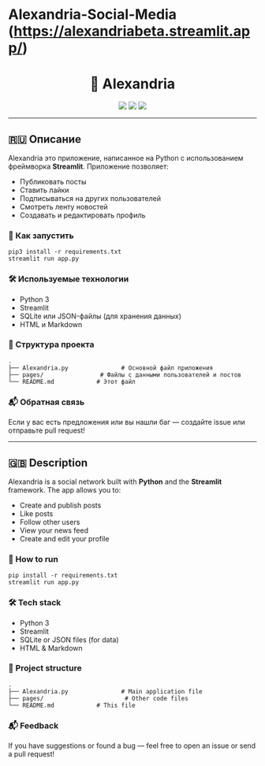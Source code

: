 # Alexandria-Social-Media (https://alexandriabeta.streamlit.app/)
<h1 align="center">📣 Alexandria</h1>

<p align="center">
  <img src="https://img.shields.io/badge/Made%20with-Streamlit-blue?logo=streamlit" />
  <img src="https://img.shields.io/badge/Python-3.12-blue?logo=python" />
  <img src="https://img.shields.io/badge/License-MIT-green" />
</p>

<hr>

<h2>🇷🇺 Описание</h2>

<p>
Alexandria это приложение, написанное на Python с использованием фреймворка <strong>Streamlit</strong>. Приложение позволяет:
</p>
<ul>
  <li>Публиковать посты</li>
  <li>Ставить лайки</li>
  <li>Подписываться на других пользователей</li>
  <li>Смотреть ленту новостей</li>
  <li>Создавать и редактировать профиль</li>
</ul>

<h3>🚀 Как запустить</h3>

<pre><code>pip3 install -r requirements.txt
streamlit run app.py</code></pre>

<h3>🛠 Используемые технологии</h3>

<ul>
  <li>Python 3</li>
  <li>Streamlit</li>
  <li>SQLite или JSON-файлы (для хранения данных)</li>
  <li>HTML и Markdown</li>
</ul>

<h3>📁 Структура проекта</h3>

<pre><code>.
├── Alexandria.py               # Основной файл приложения
├── pages/                # Файлы с данными пользователей и постов
└── README.md            # Этот файл
</code></pre>

<h3>📬 Обратная связь</h3>
<p>Если у вас есть предложения или вы нашли баг — создайте issue или отправьте pull request!</p>

<hr>

<h2>🇬🇧 Description</h2>

<p>
Alexandria is a  social network built with <strong>Python</strong> and the <strong>Streamlit</strong> framework. The app allows you to:
</p>
<ul>
  <li>Create and publish posts</li>
  <li>Like posts</li>
  <li>Follow other users</li>
  <li>View your news feed</li>
  <li>Create and edit your profile</li>
</ul>

<h3>🚀 How to run</h3>

<pre><code>pip install -r requirements.txt
streamlit run app.py</code></pre>

<h3>🛠 Tech stack</h3>

<ul>
  <li>Python 3</li>
  <li>Streamlit</li>
  <li>SQLite or JSON files (for data)</li>
  <li>HTML & Markdown</li>
</ul>

<h3>📁 Project structure</h3>

<pre><code>.
├── Alexandria.py               # Main application file          
├── pages/                       # Other code files   
└── README.md            # This file
</code></pre>

<h3>📬 Feedback</h3>
<p>If you have suggestions or found a bug — feel free to open an issue or send a pull request!</p>
